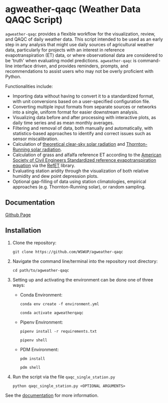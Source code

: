 agweather-qaqc (Weather Data QAQC Script)
==============================================
``agweather-qaqc`` provides a flexible workflow for the visualization, review, and QAQC of daily weather data. This script intended to be used as an early step in any analysis that might use daily sources of agricultural weather data, particularly for projects with an interest in reference evapotranspiration (ET) data, or where observational data are considered to be 'truth' when evaluating model predictions. ``agweather-qaqc`` is command-line interface driven, and provides reminders, prompts, and recommendations to assist users who may not be overly proficient with Python.

Functionalities include:
* Importing data without having to convert it to a standardized format, with unit conversions based on a user-specified configuration file.
* Converting multiple input formats from separate sources or networks into a single, uniform format for easier downstream analysis.
* Visualizing data before and after processing with interactive plots, as daily time series and as mean monthly averages.
* Filtering and removal of data, both manually and automatically, with statistics-based approaches to identify and correct issues such as sensor miscalibration.
* Calculation of [theoretical clear-sky solar radiation](https://wswup.github.io/agweather-qaqc/_static/asce_refet_appendices.pdf) and [Thornton-Running solar radiation](https://wswup.github.io/agweather-qaqc/_static/thornton_running_1997.pdf).
* Calculation of grass and alfalfa reference ET according to the [American Society of Civil Engineers Standardized reference evapotranspiration equation](https://wswup.github.io/agweather-qaqc/_static/asce_refet_publication.pdf) via the [RefET](https://github.com/WSWUP/RefET) library.
* Evaluating station aridity through the visualization of both relative humidity and dew point depression plots.
* Optional gap-filling of data using station climatologies, empirical approaches (e.g. Thornton-Running solar), or random sampling.

Documentation
-------------

[Github Page](https://wswup.github.io/agweather-qaqc/)

Installation
------------

1. Clone the repository:

    ```
    git clone https://github.com/WSWUP/agweather-qaqc
    ```
2. Navigate the command line/terminal into the repository root directory:
    ```
    cd path/to/agweather-qaqc
    ```
3. Setting up and activating the environment can be done one of three ways:
   * Conda Environment:
     ```
     conda env create -f environment.yml
     ```
     ```
     conda activate agweatherqaqc
     ```
   * Pipenv Environment:
     ```
     pipenv install -r requirements.txt
     ```
     ```
     pipenv shell
     ```
   * PDM Environment:
     ```
     pdm install
     ```
     ```
     pdm shell
     ```

4. Run the script via the file ``qaqc_single_station.py``
    ```
    python qaqc_single_station.py <OPTIONAL ARGUMENTS>
    ```

See the [documentation](https://wswup.github.io/agweather-qaqc/) for more information.
